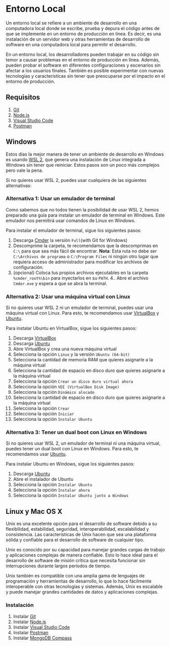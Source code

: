 # Entorno Local

Un entorno local se refiere a un ambiente de desarrollo en una computadora local donde se escribe, prueba y depura el código antes de que se implemente en un entorno de producción en línea. Es decir, es una instalación de un servidor web y otras herramientas de desarrollo de software en una computadora local para permitir el desarrollo.

En un entorno local, los desarrolladores pueden trabajar en su código sin temor a causar problemas en el entorno de producción en línea. Además, pueden probar el software en diferentes configuraciones y escenarios sin afectar a los usuarios finales. También es posible experimentar con nuevas tecnologías y características sin tener que preocuparse por el impacto en el entorno de producción.

## Requisitos

1. [Git](https://git-scm.com/)
2. [Node.js](https://nodejs.org/)
3. [Visual Studio Code](https://code.visualstudio.com/)
4. [Postman](https://www.postman.com/)

## Windows

Estos días la mejor manera de tener un ambiente de desarrollo en Windows es usando [WSL 2](https://learn.microsoft.com/es-es/windows/wsl/install), que genera una instalación de Linux integrada a Windows sin tener que reiniciar. Estos pasos son un poco más complejos pero vale la pena.

Si no quieres usar WSL 2, puedes usar cualquiera de las siguientes alternativas:

### Alternativa 1: Usar un emulador de terminal

Como sabemos que no todos tienen la posibilidad de usar WSL 2, hemos preparado una guía para instalar un emulador de terminal en Windows. Este emulador nos permitirá usar comandos de Linux en Windows.

Para instalar el emulador de terminal, sigue los siguientes pasos:

1. Descarga [Cmder](https://cmder.app/) la versión `Full`(with Git for Windows)
2. Descomprime la carpeta, te recomendamos que la descomprimas en `C:\` para que sea más fácil de encontrar. __Nota__: Esta ruta no debe ser `C:\Archivos de programa` o `C:\Program Files` ni ningún otro lugar que requiera acceso de administrador para modificar los archivos de configuración.
3. (opcional) Coloca tus propios archivos ejecutables en la carpeta `%cmder_root%\bin` para inyectarlos en su `PATH`.
4.. Abre el archivo `Cmder.exe` y espera a que se abra la terminal.

### Alternativa 2: Usar una máquina virtual con Linux

Si no quieres usar WSL 2 ni un emulador de terminal, puedes usar una máquina virtual con Linux. Para esto, te recomendamos usar [VirtualBox](https://www.virtualbox.org/wiki/Downloads) y [Ubuntu](https://ubuntu.com/download/desktop).

Para instalar Ubuntu en VirtualBox, sigue los siguientes pasos:

1. Descarga [VirtualBox](https://www.virtualbox.org/wiki/Downloads)
2. Descarga [Ubuntu](https://ubuntu.com/download/desktop)
3. Abre VirtualBox y crea una nueva máquina virtual
4. Selecciona la opción `Linux` y la versión `Ubuntu (64-bit)`
5. Selecciona la cantidad de memoria RAM que quieres asignarle a la máquina virtual
6. Selecciona la cantidad de espacio en disco duro que quieres asignarle a la máquina virtual
7. Selecciona la opción `Crear un disco duro virtual ahora`
8. Selecciona la opción `VDI (VirtualBox Disk Image)`
9. Selecciona la opción `Dinámico alocado`
10. Selecciona la cantidad de espacio en disco duro que quieres asignarle a la máquina virtual
11. Selecciona la opción `Crear`
12. Selecciona la opción `Iniciar`
13. Selecciona la opción `Instalar Ubuntu`

### Alternativa 3: Tener un dual boot con Linux en Windows

Si no quieres usar WSL 2, un emulador de terminal ni una máquina virtual, puedes tener un dual boot con Linux en Windows. Para esto, te recomendamos usar [Ubuntu](https://ubuntu.com/download/desktop).

Para instalar Ubuntu en Windows, sigue los siguientes pasos:

1. Descarga [Ubuntu](https://ubuntu.com/download/desktop)
2. Abre el instalador de Ubuntu
3. Selecciona la opción `Instalar Ubuntu`
4. Selecciona la opción `Instalar ahora`
5. Selecciona la opción `Instalar Ubuntu junto a Windows `


## Linux y Mac OS X
Unix es una excelente opción para el desarrollo de software debido a su flexibilidad, estabilidad, seguridad, interoperabilidad, escalabilidad y consistencia. Las características de Unix hacen que sea una plataforma sólida y confiable para el desarrollo de software de cualquier tipo.

Unix es conocido por su capacidad para manejar grandes cargas de trabajo y aplicaciones complejas de manera confiable. Esto lo hace ideal para el desarrollo de software de misión crítica que necesita funcionar sin interrupciones durante largos períodos de tiempo.

Unix también es compatible con una amplia gama de lenguajes de programación y herramientas de desarrollo, lo que lo hace fácilmente interoperable con otras tecnologías y sistemas. Además, Unix es escalable y puede manejar grandes cantidades de datos y aplicaciones complejas.

### Instalación

1. Instalar [Git](https://git-scm.com/download/win)
2. Instalar [Node.js](https://nodejs.org/es/download/)
3. Instalar [Visual Studio Code](https://code.visualstudio.com/download)
4. Instalar [Postman](https://www.postman.com/downloads/)
5. Instalar [MongoDB Compass](https://www.mongodb.com/try/download/compass)


